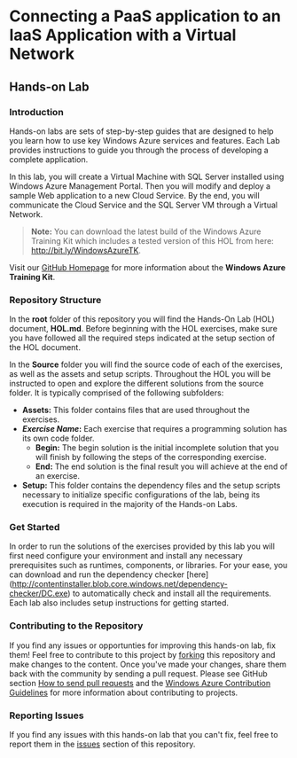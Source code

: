 # Connecting a PaaS application to an IaaS Application with a Virtual Network #

## Hands-on Lab ##

### Introduction ###

Hands-on labs are sets of step-by-step guides that are designed to help you learn how to use key Windows Azure services and features.  Each Lab provides instructions to guide you through the process of developing a complete application.

In this lab, you will create a Virtual Machine with SQL Server installed using Windows Azure Management Portal. Then you will modify and deploy a sample Web application to a new Cloud Service. By the end, you will communicate the Cloud Service and the SQL Server VM through a Virtual Network.

> **Note:** You can download the latest build of the Windows Azure Training Kit which includes a tested version of this HOL from here: http://bit.ly/WindowsAzureTK.

Visit our [GitHub Homepage](http://windowsazure-trainingkit.github.com/) for more information about the **Windows Azure Training Kit**.

### Repository Structure ###

In the **root** folder of this repository you will find the Hands-On Lab (HOL) document, **HOL.md**. Before beginning with the HOL exercises, make sure you have followed all the required steps indicated at the setup section of the HOL document. 

In the **Source** folder you will find the source code of each of the exercises, as well as the assets and setup scripts. Throughout the HOL you will be instructed to open and explore the different solutions from the source folder. It is typically comprised of the following subfolders:

- **Assets:** This folder contains files that are used throughout the exercises.
- **_Exercise Name_:** Each exercise that requires a programming solution has its own code folder.
  - **Begin:** The begin solution is the initial incomplete solution that you will finish by following the steps of the corresponding exercise.
  - **End:** The end solution is the final result you will achieve at the end of an exercise.
- **Setup:** This folder contains the dependency files and the setup scripts necessary to initialize specific configurations of the lab, being its execution is required in the majority of the Hands-on Labs.

### Get Started ###

In order to run the solutions of the exercises provided by this lab you will first need configure your environment and install any necessary prerequisites such as runtimes, components, or libraries. For your ease, you can download and run the dependency checker [here] (http://contentinstaller.blob.core.windows.net/dependency-checker/DC.exe) to automatically check and install all the requirements.  Each lab also includes setup instructions for getting started.

### Contributing to the Repository ###

If you find any issues or opportunties for improving this hands-on lab, fix them! Feel free to contribute to this project by [forking](http://help.github.com/fork-a-repo/) this repository and make changes to the content. Once you've made your changes, share them back with the community by sending a pull request. Please see GitHub section [How to send pull requests](http://help.github.com/send-pull-requests/) and the [Windows Azure Contribution Guidelines](http://windowsazure.github.com/guidelines.html) for more information about contributing to projects.

### Reporting Issues ###

If you find any issues with this hands-on lab that you can't fix, feel free to report them in the [issues](https://github.com/WindowsAzure-TrainingKit/HOL-WindowsAzureVMandWebRoleVNet-VS2012/issues) section of this repository.
